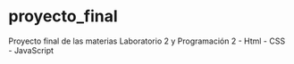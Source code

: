 # proyecto_final
Proyecto final de las materias Laboratorio 2 y Programación 2 - Html - CSS - JavaScript

